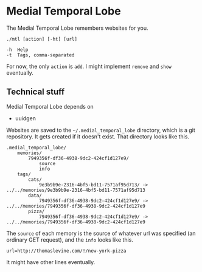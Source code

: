 Medial Temporal Lobe
==========
The Medial Temporal Lobe remembers websites for you.

    ./mtl [action] [-ht] [url]

    -h  Help
    -t  Tags, comma-separated

For now, the only `action` is `add`. I might implement `remove` and `show`
eventually.

## Technical stuff
Medial Temporal Lobe depends on

* uuidgen

Websites are saved to the `~/.medial_temporal_lobe` directory, which is a git
repository. It gets created if it doesn't exist. That directory looks like this.

    .medial_temporal_lobe/
        memories/
            7949356f-df36-4938-9dc2-424cf1d127e9/
                source
                info
        tags/
            cats/
                9e3b9b9e-2316-4bf5-bd11-7571af95d713/ -> ../../memories/9e3b9b9e-2316-4bf5-bd11-7571af95d713
            data/
                7949356f-df36-4938-9dc2-424cf1d127e9/ -> ../../memories/7949356f-df36-4938-9dc2-424cf1d127e9
            pizza/
                7949356f-df36-4938-9dc2-424cf1d127e9/ -> ../../memories/7949356f-df36-4938-9dc2-424cf1d127e9

The `source` of each memory is the source of whatever url was specified
(an ordinary GET request), and the `info` looks like this.

    url=http://thomaslevine.com/!/new-york-pizza

It might have other lines eventually.
